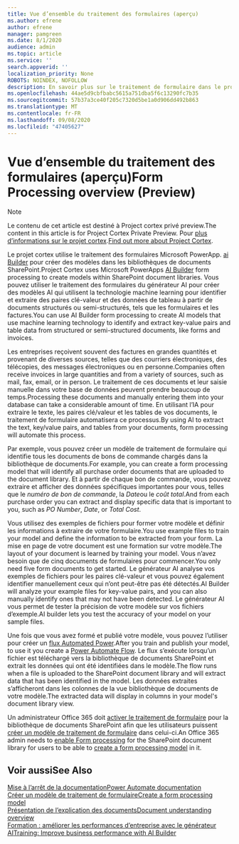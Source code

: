 ```yaml
---
title: Vue d’ensemble du traitement des formulaires (aperçu)
ms.author: efrene
author: efrene
manager: pamgreen
ms.date: 8/1/2020
audience: admin
ms.topic: article
ms.service: ''
search.appverid: ''
localization_priority: None
ROBOTS: NOINDEX, NOFOLLOW
description: En savoir plus sur le traitement de formulaire dans le projet cortex.
ms.openlocfilehash: 44ae5d9cbfbabc5615a751dba5f6c13290fc7b35
ms.sourcegitcommit: 57b37a3ce40f205c7320d5be1a0d906dd492b863
ms.translationtype: MT
ms.contentlocale: fr-FR
ms.lasthandoff: 09/08/2020
ms.locfileid: "47405627"
---
```

# <a name="form-processing-overview-preview"></a><span data-ttu-id="d0ce3-103">Vue d’ensemble du traitement des formulaires (aperçu)</span><span class="sxs-lookup"><span data-stu-id="d0ce3-103">Form Processing overview (Preview)</span></span>
> [!Note]
> <span data-ttu-id="d0ce3-104">Le contenu de cet article est destiné à Project cortex privé preview.</span><span class="sxs-lookup"><span data-stu-id="d0ce3-104">The content in this article is for Project Cortex Private Preview.</span></span> <span data-ttu-id="d0ce3-105">Pour [plus d’informations sur le projet cortex](https://aka.ms/projectcortex).</span><span class="sxs-lookup"><span data-stu-id="d0ce3-105">[Find out more about Project Cortex](https://aka.ms/projectcortex).</span></span>

<span data-ttu-id="d0ce3-106">Le projet cortex utilise le traitement des formulaires Microsoft PowerApp. [ai Builder](https://docs.microsoft.com/ai-builder/overview) pour créer des modèles dans les bibliothèques de documents SharePoint.</span><span class="sxs-lookup"><span data-stu-id="d0ce3-106">Project Cortex uses Microsoft PowerApps [AI Builder](https://docs.microsoft.com/ai-builder/overview) form processing to create models within SharePoint document libraries.</span></span>
<span data-ttu-id="d0ce3-107">Vous pouvez utiliser le traitement des formulaires du générateur AI pour créer des modèles AI qui utilisent la technologie machine learning pour identifier et extraire des paires clé-valeur et des données de tableau à partir de documents structurés ou semi-structurés, tels que les formulaires et les factures.</span><span class="sxs-lookup"><span data-stu-id="d0ce3-107">You can use AI Builder form processing to create AI models that use machine learning technology to identify and extract key-value pairs and table data from structured or semi-structured  documents, like forms and invoices.</span></span>

<span data-ttu-id="d0ce3-108">Les entreprises reçoivent souvent des factures en grandes quantités et provenant de diverses sources, telles que des courriers électroniques, des télécopies, des messages électroniques ou en personne.</span><span class="sxs-lookup"><span data-stu-id="d0ce3-108">Companies often receive invoices in large quantities and from a variety of sources, such as mail, fax, email, or in person.</span></span> <span data-ttu-id="d0ce3-109">Le traitement de ces documents et leur saisie manuelle dans votre base de données peuvent prendre beaucoup de temps.</span><span class="sxs-lookup"><span data-stu-id="d0ce3-109">Processing these documents and manually entering them into your database can take a considerable amount of time.</span></span> <span data-ttu-id="d0ce3-110">En utilisant l’IA pour extraire le texte, les paires clé/valeur et les tables de vos documents, le traitement de formulaire automatisera ce processus.</span><span class="sxs-lookup"><span data-stu-id="d0ce3-110">By using AI to extract the text, key/value pairs, and tables from your documents, form processing will automate this process.</span></span> 

<span data-ttu-id="d0ce3-111">Par exemple, vous pouvez créer un modèle de traitement de formulaire qui identifie tous les documents de bons de commande chargés dans la bibliothèque de documents.</span><span class="sxs-lookup"><span data-stu-id="d0ce3-111">For example, you can create a form processing model that will identify all purchase order documents that are uploaded to the document library.</span></span> <span data-ttu-id="d0ce3-112">Et à partir de chaque bon de commande, vous pouvez extraire et afficher des données spécifiques importantes pour vous, telles que le *numéro de bon de commande*, la *Date*ou le *coût total*.</span><span class="sxs-lookup"><span data-stu-id="d0ce3-112">And from each purchase order you can extract and display specific data that is important to you, such as *PO Number*, *Date*, or *Total Cost*.</span></span>

<span data-ttu-id="d0ce3-113">Vous utilisez des exemples de fichiers pour former votre modèle et définir les informations à extraire de votre formulaire.</span><span class="sxs-lookup"><span data-stu-id="d0ce3-113">You use example files to train your model and define the information to be extracted from your form.</span></span> <span data-ttu-id="d0ce3-114">La mise en page de votre document est une formation sur votre modèle.</span><span class="sxs-lookup"><span data-stu-id="d0ce3-114">The layout of your document is learned by training your model.</span></span> <span data-ttu-id="d0ce3-115">Vous n’avez besoin que de cinq documents de formulaires pour commencer.</span><span class="sxs-lookup"><span data-stu-id="d0ce3-115">You only need five form documents to get started.</span></span> <span data-ttu-id="d0ce3-116">Le générateur AI analyse vos exemples de fichiers pour les paires clé-valeur et vous pouvez également identifier manuellement ceux qui n’ont peut-être pas été détectés.</span><span class="sxs-lookup"><span data-stu-id="d0ce3-116">AI Builder will analyze your example files for key-value pairs, and you can also manually identify ones that may not have been detected.</span></span>  <span data-ttu-id="d0ce3-117">Le générateur AI vous permet de tester la précision de votre modèle sur vos fichiers d’exemple.</span><span class="sxs-lookup"><span data-stu-id="d0ce3-117">AI builder lets you test the accuracy of your model on your sample files.</span></span>

<span data-ttu-id="d0ce3-118">Une fois que vous avez formé et publié votre modèle, vous pouvez l’utiliser pour créer un [flux Automated Power](https://docs.microsoft.com/power-automate/getting-started).</span><span class="sxs-lookup"><span data-stu-id="d0ce3-118">After you train and publish your model, to use it you create a [Power Automate Flow](https://docs.microsoft.com/power-automate/getting-started).</span></span> <span data-ttu-id="d0ce3-119">Le flux s’exécute lorsqu’un fichier est téléchargé vers la bibliothèque de documents SharePoint et extrait les données qui ont été identifiées dans le modèle.</span><span class="sxs-lookup"><span data-stu-id="d0ce3-119">The flow runs when a file is uploaded to the SharePoint document library and will extract data that has been identified in the model.</span></span> <span data-ttu-id="d0ce3-120">Les données extraites s’afficheront dans les colonnes de la vue bibliothèque de documents de votre modèle.</span><span class="sxs-lookup"><span data-stu-id="d0ce3-120">The extracted data will display in columns in your model's document library view.</span></span>

<span data-ttu-id="d0ce3-121">Un administrateur Office 365 doit [activer le traitement de formulaire](https://docs.microsoft.com/microsoft-365/contentunderstanding/set-up-content-understanding?view=o365-worldwide#to-set-up-content-understanding) pour la bibliothèque de documents SharePoint afin que les utilisateurs puissent [créer un modèle de traitement de formulaire](create-a-form-processing-model.md) dans celui-ci.</span><span class="sxs-lookup"><span data-stu-id="d0ce3-121">An Office 365 admin needs to [enable Form processing](https://docs.microsoft.com/microsoft-365/contentunderstanding/set-up-content-understanding?view=o365-worldwide#to-set-up-content-understanding) for the SharePoint document library for users to be able to [create a form processing model](create-a-form-processing-model.md) in it.</span></span>



## <a name="see-also"></a><span data-ttu-id="d0ce3-122">Voir aussi</span><span class="sxs-lookup"><span data-stu-id="d0ce3-122">See Also</span></span>
  
[<span data-ttu-id="d0ce3-123">Mise à l’arrêt de la documentation</span><span class="sxs-lookup"><span data-stu-id="d0ce3-123">Power Automate documentation</span></span>](https://docs.microsoft.com/power-automate/)</br>
[<span data-ttu-id="d0ce3-124">Créer un modèle de traitement de formulaire</span><span class="sxs-lookup"><span data-stu-id="d0ce3-124">Create a form processing model</span></span>](create-a-form-processing-model.md)</br>
[<span data-ttu-id="d0ce3-125">Présentation de l’explication des documents</span><span class="sxs-lookup"><span data-stu-id="d0ce3-125">Document understanding overview</span></span>](document-understanding-overview.md)</br>
[<span data-ttu-id="d0ce3-126">Formation : améliorer les performances d’entreprise avec le générateur AI</span><span class="sxs-lookup"><span data-stu-id="d0ce3-126">Training: Improve business performance with AI Builder</span></span>](https://docs.microsoft.com/learn/paths/improve-business-performance-ai-builder/?source=learn)</br>




